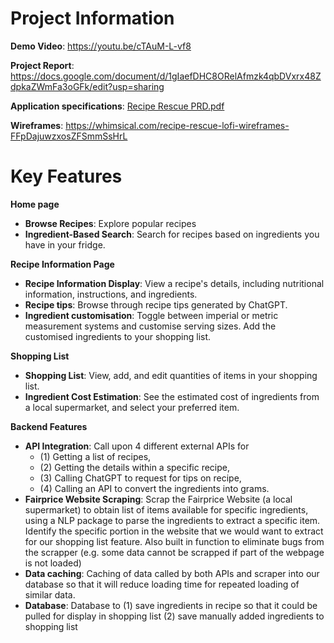 # Project Information

**Demo Video**: https://youtu.be/cTAuM-L-vf8

**Project Report**: https://docs.google.com/document/d/1gIaefDHC8ORelAfmzk4qbDVxrx48ZdpkaZWmFa3oGFk/edit?usp=sharing

**Application specifications**: [Recipe Rescue PRD.pdf](https://github.com/IT5007-2310/course-project-reciperescue/files/12909002/Recipe.Rescue.PRD.pdf)

**Wireframes**: https://whimsical.com/recipe-rescue-lofi-wireframes-FFpDajuwzxosZFSmmSsHrL

# Key Features

**Home page**
* **Browse Recipes**: Explore popular recipes
* **Ingredient-Based Search**: Search for recipes based on ingredients you have in your fridge.

**Recipe Information Page**
* **Recipe Information Display**: View a recipe's details, including nutritional information, instructions, and ingredients. 
* **Recipe tips**: Browse through recipe tips generated by ChatGPT.
* **Ingredient customisation**: Toggle between imperial or metric measurement systems and customise serving sizes. Add the customised ingredients to your shopping list.

**Shopping List**
* **Shopping List**: View, add, and edit quantities of items in your shopping list. 
* **Ingredient Cost Estimation**: See the estimated cost of ingredients from a local supermarket, and select your preferred item.

**Backend Features**
* **API Integration**: Call upon 4 different external APIs for
  * (1) Getting a list of recipes,
  * (2) Getting the details within a specific recipe,
  * (3) Calling ChatGPT to request for tips on recipe,
  * (4) Calling an API to convert the ingredients into grams.
* **Fairprice Website Scraping**: Scrap the Fairprice Website (a local supermarket) to obtain list of items available for specific ingredients, using a NLP package to parse the ingredients to extract a specific item. Identify the specific portion in the website that we would want to extract for our shopping list feature. Also built in function to eliminate bugs from the scrapper (e.g. some data cannot be scrapped if part of the webpage is not loaded)
* **Data caching**: Caching of data called by both APIs and scraper into our database so that it will reduce loading time for repeated loading of similar data.
* **Database**: Database to (1) save ingredients in recipe so that it could be pulled for display in shopping list (2) save manually added ingredients to shopping list
